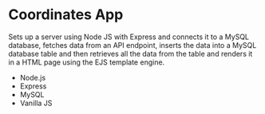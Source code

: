 # Coordinates App
Sets up a server using Node JS with Express and connects it to a MySQL database, fetches data from an API endpoint, inserts the data into a MySQL database table and then retrieves all the data from the table and renders it in a HTML page using the EJS template engine.

- Node.js
- Express
- MySQL
- Vanilla JS
